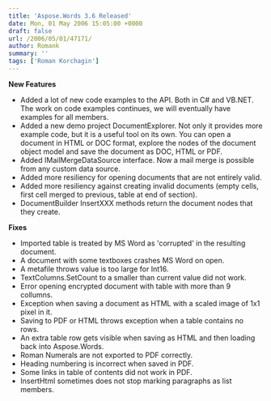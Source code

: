 ```yaml
---
title: 'Aspose.Words 3.6 Released'
date: Mon, 01 May 2006 15:05:00 +0000
draft: false
url: /2006/05/01/47171/
author: Romank
summary: ''
tags: ['Roman Korchagin']
---
```


**New Features**

*   Added a lot of new code examples to the API. Both in C# and VB.NET. The work on code examples continues, we will eventually have examples for all members.
*   Added a new demo project DocumentExplorer. Not only it provides more example code, but it is a useful tool on its own. You can open a document in HTML or DOC format, explore the nodes of the document object model and save the document as DOC, HTML or PDF.
*   Added IMailMergeDataSource interface. Now a mail merge is possible from any custom data source.
*   Added more resiliency for opening documents that are not entirely valid.
*   Added more resiliency against creating invalid documents (empty cells, first cell merged to previous, table at end of section).
*   DocumentBuilder InsertXXX methods return the document nodes that they create.

**Fixes**

*   Imported table is treated by MS Word as 'corrupted' in the resulting document.
*   A document with some textboxes crashes MS Word on open.
*   A metafile throws value is too large for Int16.
*   TextColumns.SetCount to a smaller than current value did not work.
*   Error opening encrypted document with table with more than 9 collumns.
*   Exception when saving a document as HTML with a scaled image of 1x1 pixel in it.
*   Saving to PDF or HTML throws exception when a table contains no rows.
*   An extra table row gets visible when saving as HTML and then loading back into Aspose.Words.
*   Roman Numerals are not exported to PDF correctly.
*   Heading numbering is incorrect when saved in PDF.
*   Some links in table of contents did not work in PDF.
*   InsertHtml sometimes does not stop marking paragraphs as list members.








